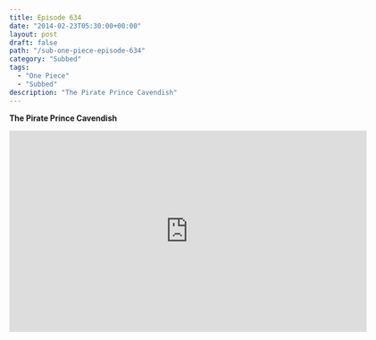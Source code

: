 ```yaml
---
title: Episode 634
date: "2014-02-23T05:30:00+00:00"
layout: post
draft: false
path: "/sub-one-piece-episode-634"
category: "Subbed"
tags:
  - "One Piece"
  - "Subbed"
description: "The Pirate Prince Cavendish"
---
```


**The Pirate Prince Cavendish**

<iframe width="640" height="360" src="https://www.rapidvideo.com/e/G6FRPFZVT7" frameborder="0" marginwidth=0 marginheight=0 scrolling=no allowfullscreen></iframe>

